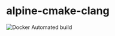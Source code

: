 # alpine-cmake-clang
![Docker Automated build](https://img.shields.io/docker/automated/42milez/alpine-cmake-clang)